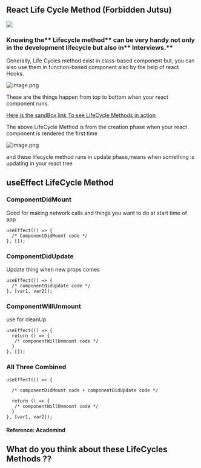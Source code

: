 ## React Life Cycle Method (Forbidden Jutsu)

![](https://c.tenor.com/VXJeIRgdC_oAAAAM/naruto-rasengan.gif)

### Knowing the** Lifecycle method** can be very handy not only in the development lifecycle but also in** Interviews.**

Generally, Life Cycles method exist in class-based component but, you can also use them in function-based component also by the help of react Hooks.


![image.png](https://cdn.hashnode.com/res/hashnode/image/upload/v1628655538631/HrDZZuznH.png)

These are the things happen from top to bottom when your react component runs.

 [Here is the sandBox link To see LifeCycle Methods in action](https://codesandbox.io/s/beautiful-river-ri5om?file=/src/index.js)

The above LifeCycle Method is from the creation phase when your react component is rendered the first time


![image.png](https://cdn.hashnode.com/res/hashnode/image/upload/v1628656501116/6M9AB6pBQ.png)

and these lifecycle method runs in update phase,means when something is updating in your react tree

## useEffect LifeCycle Method

### ComponentDidMount
Good for making network calls and things you want to do at start time of app
~~~
useEffect(() => {
  /* ComponentDidMount code */
}, []);
~~~

### ComponentDidUpdate
Update thing when new props comes
~~~
useEffect(() => {
  /* componentDidUpdate code */
}, [var1, var2]);
~~~

### ComponentWillUnmount
use for cleanUp
~~~
useEffect(() => {
  return () => {
   /* componentWillUnmount code */
  }
}, []);
~~~

### All Three Combined
~~~
useEffect(() => {

  /* componentDidMount code + componentDidUpdate code */

  return () => {
   /* componentWillUnmount code */
  }
}, [var1, var2]);
~~~

#### Reference: Academind

## What do you think about these LifeCycles Methods ??